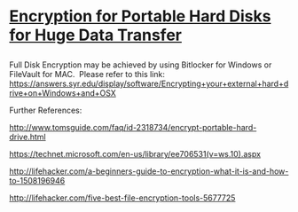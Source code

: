 # <p><strong><u>Encryption for Portable Hard Disks for Huge Data Transfer</u></strong></p>
<p>Full Disk Encryption may be achieved by using Bitlocker for Windows or FileVault for MAC.  Please refer to this link: <a href="https://answers.syr.edu/display/software/Encrypting+your+external+hard+drive+on+Windows+and+OSX" target="_blank" rel="noopener">https://answers.syr.edu/display/software/Encrypting+your+external+hard+drive+on+Windows+and+OSX</a></p>
<p>Further References:</p>
<p><a href="http://www.tomsguide.com/faq/id-2318734/encrypt-portable-hard-drive.html" target="_blank" rel="noopener">http://www.tomsguide.com/faq/id-2318734/encrypt-portable-hard-drive.html</a></p>
<p><a href="https://technet.microsoft.com/en-us/library/ee706531(v=ws.10).aspx" target="_blank" rel="noopener">https://technet.microsoft.com/en-us/library/ee706531(v=ws.10).aspx</a></p>
<p><a href="http://lifehacker.com/a-beginners-guide-to-encryption-what-it-is-and-how-to-1508196946" target="_blank" rel="noopener">http://lifehacker.com/a-beginners-guide-to-encryption-what-it-is-and-how-to-1508196946</a></p>
<p><a href="http://lifehacker.com/five-best-file-encryption-tools-5677725" target="_blank" rel="noopener">http://lifehacker.com/five-best-file-encryption-tools-5677725</a></p>

